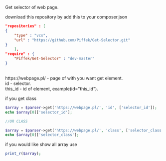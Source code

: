 Get selector of web page.

download this repository by add this to your composer.json

```json
"repositories" : [
{
    "type" : "vcs",
    "url" : "https://github.com/Piffek/Get-Selector.git"
}
	],
"require" : {
    "Piffek/Get-Selector" : "dev-master"
}
```
<br>
https://webpage.pl/ - page of with you want get element. <br>
id - selector. <br>
this_id - id of element, example(id="this_id").

if you get class
```php
$array = $parser->get('https://webpage.pl/', 'id', ['selector_id']);
echo $array[0]['selector_id'];

//OR CLASS

$array = $parser->get('https://webpage.pl/', 'class', ['selector_class']);
echo $array[0]['selector_class'];
```

if you would like show all array use

```php
print_r($array);
```